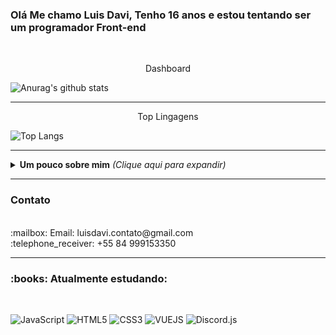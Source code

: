 ### Olá Me chamo Luis Davi, Tenho 16 anos e estou tentando ser um programador Front-end
<br>

<p align="center">Dashboard</p>


![Anurag's github stats](https://github-readme-stats.vercel.app/api?username=LuisDavi-Tech&show_icons=true&theme=tokyonight)


---
<p align="center">Top Lingagens</p>

![Top Langs](https://github-readme-stats.vercel.app/api/top-langs/?username=LuisDavi-Tech)


---

<details>
  <summary> <b> Um pouco sobre mim</b> <i>(Clique aqui para expandir)</i> </summary>
  :boy: Sobre Mim:<br>
  <br>
  Me chamo Luis Davi, atualmente tenho 16 anos, conforme o tempo passa<br>
  eu tento melhorar na programação para que eu possa ser um programador<br>
  front-end de sucesso
</details>

---

<h3>Contato</h3>
<br>
:mailbox: Email: luisdavi.contato@gmail.com
<br>
:telephone_receiver: +55 84 999153350

---

<h3>:books: Atualmente estudando:</h3><br>

![JavaScript](https://img.shields.io/badge/-JavaScript-F7B93E?style=flat-square&logo=javascript&logoColor=fff)
![HTML5](https://img.shields.io/badge/-HTML5-E34F26?style=flat-square&logo=html5&logoColor=white)
![CSS3](https://img.shields.io/badge/-CSS3-549FDE?style=flat-square&logo=css3&logoColor=white)
![VUEJS](https://img.shields.io/badge/-VueJS-24bf85?style=flat-square&logo=VueJS&logoColor=#19b57b)
![Discord.js](https://img.shields.io/badge/-Discord.js-7397f0?style=flat-square&logo=Discord.js&logoColor=white)



